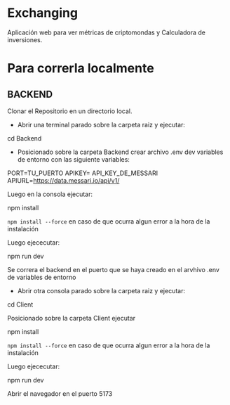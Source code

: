 # Exchanging
Aplicación web para ver métricas de criptomondas y Calculadora de inversiones.
# Para correrla localmente

## BACKEND

Clonar el Repositorio en un directorio local.

- Abrir una terminal parado sobre la carpeta raiz y ejecutar: 

cd Backend

- Posicionado sobre la carpeta Backend crear archivo .env dev variables de entorno con las siguiente variables:

PORT=TU_PUERTO
APIKEY= API_KEY_DE_MESSARI
APIURL=https://data.messari.io/api/v1/

Luego en la consola ejecutar:

npm install

`npm install --force` en caso de que ocurra algun error a la hora de la instalación <br/>

Luego ejececutar:

npm run dev

Se correra el backend en el puerto que se haya creado en el arvhivo .env de variables de entorno

- Abrir otra consola parado sobre la carpeta raiz y ejecutar: 

cd Client

Posicionado sobre la carpeta Client ejecutar

npm install

`npm install --force` en caso de que ocurra algun error a la hora de la instalación <br/>

Luego ejececutar:

npm run dev

Abrir el navegador en el puerto 5173

